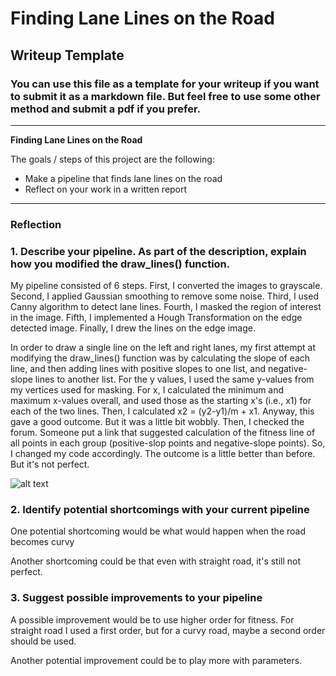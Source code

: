 # **Finding Lane Lines on the Road** 

## Writeup Template

### You can use this file as a template for your writeup if you want to submit it as a markdown file. But feel free to use some other method and submit a pdf if you prefer.

---

**Finding Lane Lines on the Road**

The goals / steps of this project are the following:
* Make a pipeline that finds lane lines on the road
* Reflect on your work in a written report


[//]: # (Image References)

[image1]: ./examples/grayscale.jpg "Grayscale"

---

### Reflection

### 1. Describe your pipeline. As part of the description, explain how you modified the draw_lines() function.

My pipeline consisted of 6 steps. First, I converted the images to grayscale. Second, I applied Gaussian smoothing to remove some noise. Third, I used Canny algorithm to detect lane lines. Fourth, I masked the region of interest in the image. Fifth, I implemented a Hough Transformation on the edge detected image. Finally, I drew the lines on the edge image.

In order to draw a single line on the left and right lanes, my first attempt at modifying the draw_lines() function was by calculating the slope of each line, and then adding lines with positive slopes to one list, and negative-slope lines to another list. For the y values, I used the same y-values from my vertices used for masking. For x, I calculated the minimum and maximum x-values overall, and used those as the starting x's (i.e., x1) for each of the two lines. Then, I calculated x2 = (y2-y1)/m + x1. Anyway, this gave a good outcome. But it was a little bit wobbly. Then, I checked the forum. Someone put a link that suggested calculation of the fitness line of all points in each group (positive-slop points and negative-slope points). So, I changed my code accordingly. The outcome is a little better than before. But it's not perfect.


![alt text][image1]


### 2. Identify potential shortcomings with your current pipeline


One potential shortcoming would be what would happen when the road becomes curvy 

Another shortcoming could be that even with straight road, it's still not perfect.


### 3. Suggest possible improvements to your pipeline

A possible improvement would be to use higher order for fitness. For straight road I used a first order, but for a curvy road, maybe a second order should be used.

Another potential improvement could be to play more with parameters.
